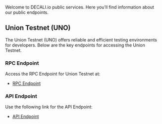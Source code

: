 Welcome to DECALI.io public services. Here you'll find information about our public endpoints.

## Union Testnet (UNO)

The Union Testnet (UNO) offers reliable and efficient testing environments for developers. Below are the key endpoints for accessing the Union Testnet.

### RPC Endpoint

Access the RPC Endpoint for Union Testnet at:

- [RPC Endpoint](https://union-rpc.decali.io/)

### API Endpoint

Use the following link for the API Endpoint:

- [API Endpoint](https://union-api.decali.io/)

